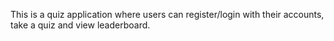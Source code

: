 This is a quiz application where users can register/login with their accounts, take a quiz and view leaderboard.
